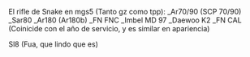 El rifle de Snake en mgs5 (Tanto gz como tpp):
_Ar70/90 (SCP 70/90)
_Sar80
_Ar180 (Ar180b)
_FN FNC
_Imbel MD 97
_Daewoo K2
_FN CAL (Coinicide con el año de servicio, y es similar en apariencia)

Sl8 (Fua, que lindo que es)